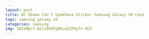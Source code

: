 ```yaml
---
layout: post
title: DC Obama Can't Gymkhana Sticker Samsung Galaxy S9 Case
tags: samsung galaxy s9
categories: samsung
img: 1N2aMprt-Qilz05kPg0kLw22P9y7v-9CX
---
```

